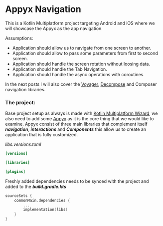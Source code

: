 # Appyx Navigation

This is a Kotlin Multiplatform project targeting Android and iOS where we will showcase the Appyx as the app
navigation.

Assumptions:

- Application should allow us to navigate from one screen to another.
- Application should allow to pass some parameters from first to second screen.
- Application should handle the screen rotation without loosing data.
- Application should handle the Tab Navigation.
- Application should handle the async operations with coroutines.

In the next posts I will also cover
the [Voyager](https://github.com/mkonkel/VoyagerNavigation), [Decompose](https://github.com/mkonkel/DecomposeNavigation)
and
Composer navigation libraries.

### The project:

Base project setup as always is made with [Kotlin Multiplatform Wizard](https://kmp.jetbrains.com), we also need to add
some [Appyx](https://github.com/bumble-tech/appyx) as it is the core thing that we would like to examine.
Appyx consist of three main libraries that complement itself ***navigation***, ***interactions*** and ***Components*** this allow us to create an application that is fully customized.

*libs.versions.toml*

```toml
[versions]

[libraries]

[plugins]

```

Freshly added dependencies needs to be synced with the project and added to the ***build.gradle.kts***

```kotlin
sourceSets {
    commonMain.dependencies {
        ...
        implementation(libs)
    }
}
```
